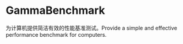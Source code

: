 # GammaBenchmark
为计算机提供简洁有效的性能基准测试。Provide a simple and effective performance benchmark for computers.
